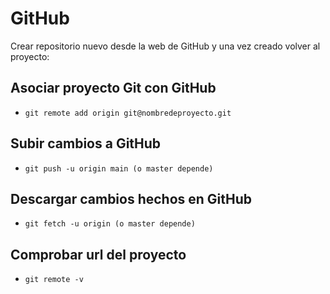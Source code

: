 # GitHub

Crear repositorio nuevo desde la web de GitHub y una vez creado volver al proyecto:

## Asociar proyecto Git con GitHub

* ``` git remote add origin git@nombredeproyecto.git ```


## Subir cambios a GitHub

* ``` git push -u origin main (o master depende) ```


## Descargar cambios hechos en GitHub

* ``` git fetch -u origin (o master depende) ```

## Comprobar url del proyecto

* ``` git remote -v ```
